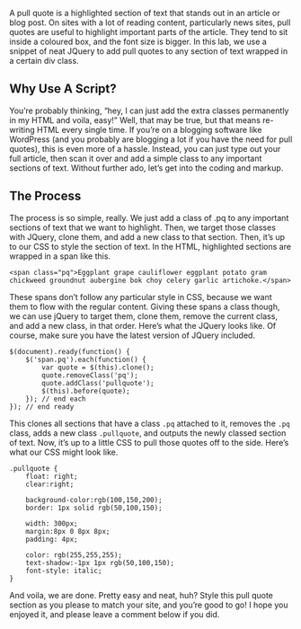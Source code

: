 A pull quote is a highlighted section of text that stands out in an article or blog post. On sites with a lot of reading content, particularly news sites, pull quotes are useful to highlight important parts of the article. They tend to sit inside a coloured box, and the font size is bigger. In this lab, we use a snippet of neat JQuery to add pull quotes to any section of text wrapped in a certain div class.

## Why Use A Script?

You’re probably thinking, “hey, I can just add the extra classes permanently in my HTML and voila, easy!” Well, that may be true, but that means re-writing HTML every single time. If you’re on a blogging software like WordPress (and you probably are blogging a lot if you have the need for pull quotes), this is even more of a hassle. Instead, you can just type out your full article, then scan it over and add a simple class to any important sections of text. Without further ado, let’s get into the coding and markup.

## The Process

The process is so simple, really. We just add a class of .pq to any important sections of text that we want to highlight. Then, we target those classes with JQuery, clone them, and add a new class to that section. Then, it’s up to our CSS to style the section of text. In the HTML, highlighted sections are wrapped in a span like this.

```language-markup
<span class="pq">Eggplant grape cauliflower eggplant potato gram chickweed groundnut aubergine bok choy celery garlic artichoke.</span>
```

These spans don’t follow any particular style in CSS, because we want them to flow with the regular content. Giving these spans a class though, we can use jQuery to target them, clone them, remove the current class, and add a new class, in that order. Here’s what the JQuery looks like. Of course, make sure you have the latest version of JQuery included.

```language-javascript
$(document).ready(function() {
    $('span.pq').each(function() {
        var quote = $(this).clone();
        quote.removeClass('pq');
        quote.addClass('pullquote');
        $(this).before(quote);
    }); // end each
}); // end ready
```

This clones all sections that have a class `.pq` attached to it, removes the `.pq` class, adds a new class `.pullquote`, and outputs the newly classed section of text. Now, it’s up to a little CSS to pull those quotes off to the side. Here’s what our CSS might look like.

```language-css
.pullquote {
	float: right;
	clear:right;

	background-color:rgb(100,150,200);
	border: 1px solid rgb(50,100,150);

	width: 300px;
	margin:8px 0 8px 8px;
	padding: 4px;

	color: rgb(255,255,255);
	text-shadow:-1px 1px rgb(50,100,150);
	font-style: italic;	
}
```

And voila, we are done. Pretty easy and neat, huh? Style this pull quote section as you please to match your site, and you’re good to go! I hope you enjoyed it, and please leave a comment below if you did.